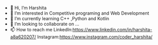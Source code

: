 - 👋 Hi, I’m Harshita
- 👀 I’m interested in Competitive programing and Web Development
- 🌱 I’m currently learning C++ ,Python and Kotlin
- 💞️ I’m looking to collaborate on ...
- 📫 How to reach me LinkedIn:https://www.linkedin.com/in/harshita-a8a620207/ 
                     Instagram:https://www.instagram.com/coder_harshita/
<!---
hrshita-kshyp/hrshita-kshyp is a ✨ special ✨ repository because its `README.md` (this file) appears on your GitHub profile.
You can click the Preview link to take a look at your changes.
--->
